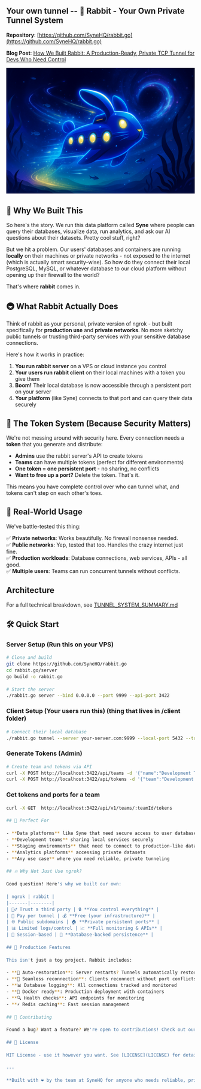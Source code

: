 ## Your own tunnel -- 🐰 Rabbit - Your Own Private Tunnel System

**Repository**: [https://github.com/SyneHQ/rabbit.go](https://github.com/SyneHQ/rabbit.go)

**Blog Post**: [How We Built Rabbit: A Production-Ready, Private TCP Tunnel for Devs Who Need Control](https://synehq.com/blog/how-we-built-rabbit-a-production-ready-private-tcp-tunnel-for-devs-who-need-control)

![](./assets/img/banner.png)

## 🎯 Why We Built This

So here's the story. We run this data platform called **Syne** where people can query their databases, visualize data, run analytics, and ask our AI questions about their datasets. Pretty cool stuff, right?

But we hit a problem. Our users' databases and containers are running **locally** on their machines or private networks - not exposed to the internet (which is actually smart security-wise). So how do they connect their local PostgreSQL, MySQL, or whatever database to our cloud platform without opening up their firewall to the world?

That's where **rabbit** comes in.

## 🚇 What Rabbit Actually Does

Think of rabbit as your personal, private version of ngrok - but built specifically for **production use** and **private networks**. No more sketchy public tunnels or trusting third-party services with your sensitive database connections.

Here's how it works in practice:

1. **You run rabbit server** on a VPS or cloud instance you control
2. **Your users run rabbit client** on their local machines with a token you give them  
3. **Boom!** Their local database is now accessible through a persistent port on your server
4. **Your platform** (like Syne) connects to that port and can query their data securely

## 🔐 The Token System (Because Security Matters)

We're not messing around with security here. Every connection needs a **token** that you generate and distribute:

- **Admins** use the rabbit server's API to create tokens
- **Teams** can have multiple tokens (perfect for different environments)
- **One token = one persistent port** - no sharing, no conflicts
- **Want to free up a port?** Delete the token. That's it.

This means you have complete control over who can tunnel what, and tokens can't step on each other's toes.

## 🚀 Real-World Usage

We've battle-tested this thing:

✅ **Private networks**: Works beautifully. No firewall nonsense needed.  
✅ **Public networks**: Yep, tested that too. Handles the crazy internet just fine.  
✅ **Production workloads**: Database connections, web services, APIs - all good.  
✅ **Multiple users**: Teams can run concurrent tunnels without conflicts.

## Architecture

For a full technical breakdown, see [TUNNEL_SYSTEM_SUMMARY.md](./TUNNEL_SYSTEM_SUMMARY.md)

## 🛠️ Quick Start

### Server Setup (Run this on your VPS)
```bash
# Clone and build
git clone https://github.com/SyneHQ/rabbit.go
cd rabbit.go/server
go build -o rabbit.go

# Start the server
./rabbit.go server --bind 0.0.0.0 --port 9999 --api-port 3422
```

### Client Setup (Your users run this) (thing that lives in /client folder)
```bash
# Connect their local database
./rabbit.go tunnel --server your-server.com:9999 --local-port 5432 --token their-token-here
```

### Generate Tokens (Admin)
```bash
# Create team and tokens via API
curl -X POST http://localhost:3422/api/teams -d '{"name":"Development Team"}'
curl -X POST http://localhost:3422/api/tokens -d '{"team":"Development Team"}'
```

### Get tokens and ports for a team
```bash
curl -X GET  http://localhost:3422/api/v1/teams/:teamId/tokens

## 🎯 Perfect For

- **Data platforms** like Syne that need secure access to user databases
- **Development teams** sharing local services securely  
- **Staging environments** that need to connect to production-like data
- **Analytics platforms** accessing private datasets
- **Any use case** where you need reliable, private tunneling

## 🔥 Why Not Just Use ngrok?

Good question! Here's why we built our own:

| ngrok | rabbit |
|-------|--------|
| 🤷‍♂️ Trust a third party | 🔒 **You control everything** |
| 💸 Pay per tunnel | 💰 **Free (your infrastructure)** |
| 🌐 Public subdomains | 🏠 **Private persistent ports** |
| 📊 Limited logs/control | 📈 **Full monitoring & APIs** |
| 🎲 Session-based | 💾 **Database-backed persistence** |

## 🚧 Production Features

This isn't just a toy project. Rabbit includes:

- **🔄 Auto-restoration**: Server restarts? Tunnels automatically restore
- **🔗 Seamless reconnection**: Clients reconnect without port conflicts  
- **📊 Database logging**: All connections tracked and monitored
- **🐳 Docker ready**: Production deployment with containers
- **🔍 Health checks**: API endpoints for monitoring
- **⚡ Redis caching**: Fast session management

## 🤝 Contributing

Found a bug? Want a feature? We're open to contributions! Check out our [GitHub repo](https://github.com/SyneHQ/rabbit.go) and feel free to open issues or submit PRs.

## 📜 License

MIT License - use it however you want. See [LICENSE](LICENSE) for details.

---

**Built with ❤️ by the team at SyneHQ for anyone who needs reliable, private tunneling.** 